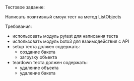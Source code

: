 Тестовое задание:

Написать позитивный смоук тест на метод ListObjects

Требования:
- использовать модуль pytest для написания теста
- использовать модуль boto3 для взаимодействия с API
- setup теста должен содержать:
  - создание бакета
  - загрузку объекта
- teardown теста должен содержать:
  - удаление объекта
  - удаление бакета
